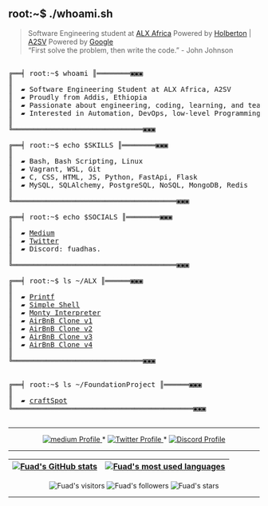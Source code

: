 </p>

## root:~$ ./whoami.sh
>  Software Engineering student at [ALX Africa](https://www.alxafrica.com/) Powered by [Holberton](https://www.holbertonschool.com/) | [A2SV](https://a2sv.org/) Powered by [Google](https://startup.google.com/)\
>  “First solve the problem, then write the code.” - John Johnson



<pre>

╔══╡ root:~$ whoami ║════════▣▣▣
║
║  ▰ Software Engineering Student at ALX Africa, A2SV
║  ▰ Proudly from Addis, Ethiopia
║  ▰ Passionate about engineering, coding, learning, and teaching
║  ▰ Interested in Automation, DevOps, low-level Programming and Netwroking
║
╚═══════════════════════════════▣▣▣

╔══╡ root:~$ echo $SKILLS ║════════▣▣▣
║
║  ▰ Bash, Bash Scripting, Linux
║  ▰ Vagrant, WSL, Git
║  ▰ C, CSS, HTML, JS, Python, FastApi, Flask
║  ▰ MySQL, SQLAlchemy, PostgreSQL, NoSQL, MongoDB, Redis
║
╚═══════════════════════════════════════▣▣▣

╔══╡ root:~$ echo $SOCIALS ║════════▣▣▣
║
║  ▰ <a href="https://medium.com/@fuadhas6634">Medium</a>
║  ▰ <a href="https://x.com/Fuadhas6">Twitter</a>
║  ▰ Discord: fuadhas.
║
╚═══════════════════════════════════════▣▣▣

╔══╡ root:~$ ls ~/ALX ║══════▣▣▣
║
║  ▰ <a href="https://github.com/fuadhasen/printf">Printf</a>
║  ▰ <a href="https://github.com/fuadhasen/simple_shell">Simple Shell</a>
║  ▰ <a href="https://github.com/kedabdure/monty">Monty Interpreter</a>
║  ▰ <a href="https://github.com/fuadhasen/AirBnB_clone">AirBnB Clone v1</a>
║  ▰ <a href="https://github.com/fuadhasen/AirBnB_clone_v2">AirBnB Clone v2</a>
║  ▰ <a href="https://github.com/fuadhasen/AirBnB_clone_v3">AirBnB Clone v3</a>
║  ▰ <a href="https://github.com/fuadhasen/AirBnB_clone_v4">AirBnB Clone v4</a>
║
╚═══════════════════════════════▣▣▣


╔══╡ root:~$ ls ~/FoundationProject ║══════▣▣▣
║
║  ▰ <a href="https://github.com/fuadhasen/craftSpot">craftSpot</a>
╚═══════════════════════════════════════════▣▣▣

</pre>

--------------

<p align="center">
    <a href="https://medium.com/@fuadhas6634">
        <img alt="medium Profile" src="https://img.shields.io/badge/-Medium-black?style=flat&logo=Medium&logoColor=white&link=https://medium.com/@fuadhas6634" />
    </a>
    <span> * </span>
    <a href="https://x.com/Fuadhas6">
        <img alt="Twitter Profile" src="https://img.shields.io/badge/-Twitter-0072b1?style=flat&logo=Twitter&logoColor=white&link=https://x.com/Fuadhas6&color=1DA1F2" />
    </a>
    <span> * </span>
    <a href="https://discordapp.com/users/1109363193547067412">
        <img alt="Discord Profile" src="https://img.shields.io/badge/-Discord-0072b1?style=flat&logo=Discord&logoColor=white&link=https://discordapp.com/users/1109363193547067412&color=7289da" />
    </a>

</p>


---------------
| [![Fuad's GitHub stats](https://github-readme-stats.vercel.app/api?username=fuadhasen&count_private=true&show_icons=true&hide=issues&hide_border=true&theme=dark)](https://github.com/fuadhasen?tab=repositories) | [![Fuad's most used languages](https://github-readme-stats.vercel.app/api/top-langs/?username=fuadhasen&layout=compact&hide_border=true&theme=dark)](https://github.com/fuadhasen?tab=repositories) |
|:-:|:-:|

<p align="center">
	<img alt="Fuad's visitors" src="https://komarev.com/ghpvc/?username=fuadhasen&color=8c36db&style=flat&label=visitors" />
	<img alt="Fuad's followers" src="https://img.shields.io/github/followers/fuadhasen?color=blueviolet" />
	<img alt="Fuad's stars" src="https://img.shields.io/github/stars/fuadhasen?color=blueviolet" />
</p>

---------------

